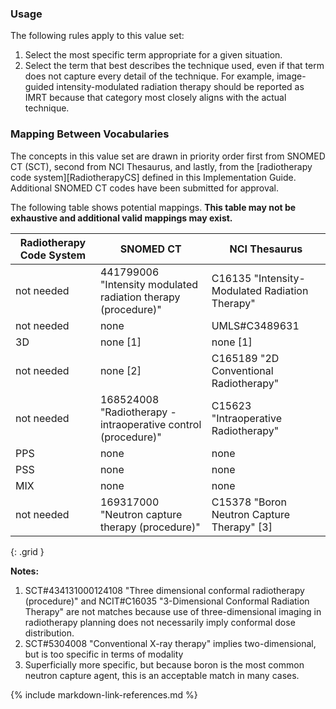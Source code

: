 ### Usage

The following rules apply to this value set:

1. Select the most specific term appropriate for a given situation.
2. Select the term that best describes the technique used, even if that term does not capture every detail of the technique. For example, image-guided intensity-modulated radiation therapy should be reported as IMRT because that category most closely aligns with the actual technique.

### Mapping Between Vocabularies

The concepts in this value set are drawn in priority order first from SNOMED CT (SCT), second from NCI Thesaurus, and lastly, from the [radiotherapy code system][RadiotherapyCS] defined in this Implementation Guide. Additional SNOMED CT codes have been submitted for approval.

The following table shows potential mappings. **This table may not be exhaustive and additional valid mappings may exist.**

| **Radiotherapy Code System** | **SNOMED CT**   | **NCI Thesaurus**   |
| --------- | -------------------- | --------------------- |
| not needed | 441799006 "Intensity modulated radiation therapy (procedure)" | C16135 "Intensity-Modulated Radiation Therapy" |
| not needed | none | UMLS#C3489631 |
| 3D | none [1] | none [1] |
| not needed | none [2] | C165189 "2D Conventional Radiotherapy" |
| not needed  | 168524008 "Radiotherapy - intraoperative control (procedure)" | C15623 "Intraoperative Radiotherapy" |
| PPS | none | none |
| PSS | none | none |
| MIX | none | none |
| not needed | 169317000 "Neutron capture therapy (procedure)" | C15378 "Boron Neutron Capture Therapy" [3] |
{: .grid }

**Notes:**

1. SCT#434131000124108 "Three dimensional conformal radiotherapy (procedure)" and NCIT#C16035 "3-Dimensional Conformal Radiation Therapy" are not matches because use of three-dimensional imaging in radiotherapy planning does not necessarily imply conformal dose distribution.
2. SCT#5304008 "Conventional X-ray therapy" implies two-dimensional, but is too specific in terms of modality
3. Superficially more specific, but because boron is the most common neutron capture agent, this is an acceptable match in many cases.

{% include markdown-link-references.md %}
